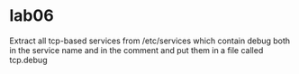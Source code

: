 # lab06
Extract all tcp-based services from /etc/services which contain debug both in the service name and in the comment and put them in a file called tcp.debug
